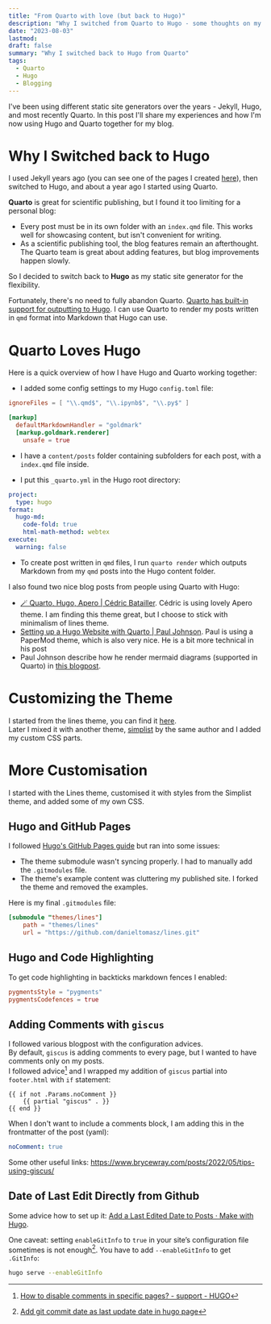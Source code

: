 ```yaml
---
title: "From Quarto with love (but back to Hugo)"
description: "Why I switched from Quarto to Hugo - some thoughts on my blogging setup"
date: "2023-08-03"
lastmod: 
draft: false
summary: "Why I switched back to Hugo from Quarto"
tags:
  - Quarto
  - Hugo
  - Blogging
---
```


I've been using different static site generators over the years - Jekyll, Hugo, and most recently Quarto. In this post I'll share my experiences and how I'm now using Hugo and Quarto together for my blog.

# Why I Switched back to Hugo

I used Jekyll years ago (you can see one of the pages I created [here](https://brainhackwarsaw2017.github.io/)), then switched to Hugo, and about a year ago I started using Quarto.

**Quarto** is great for scientific publishing, but I found it too limiting for a personal blog:

- Every post must be in its own folder with an `index.qmd` file. This works well for showcasing content, but isn't convenient for writing.
- As a scientific publishing tool, the blog features remain an afterthought. The Quarto team is great about adding features, but blog improvements happen slowly.

So I decided to switch back to **Hugo** as my static site generator for the flexibility.

Fortunately, there's no need to fully abandon Quarto. [Quarto has built-in support for outputting to Hugo](https://quarto.org/docs/output-formats/hugo.html). I can use Quarto to render my posts written in `qmd` format into Markdown that Hugo can use.

# Quarto Loves Hugo

Here is a quick overview of how I have Hugo and Quarto working together:

- I added some config settings to my Hugo `config.toml` file:

```toml
ignoreFiles = [ "\\.qmd$", "\\.ipynb$", "\\.py$" ]

[markup]
  defaultMarkdownHandler = "goldmark"
  [markup.goldmark.renderer]
    unsafe = true
``````

- I have a `content/posts` folder containing subfolders for each post, with a `index.qmd` file inside.
	
- I put this `_quarto.yml` in the Hugo root directory:

```yaml
project:
  type: hugo
format:
  hugo-md:
    code-fold: true
    html-math-method: webtex
execute:
  warning: false
```

- To create post written in `qmd` files, I run `quarto render` which outputs Markdown from my `qmd` posts into the Hugo content folder.

I also found two nice blog posts from people using Quarto with Hugo:

- [🪄 Quarto, Hugo, Apero | Cédric Batailler](https://cedricbatailler.me/blog/2022-apero/). Cédric is using lovely Apero theme. I am finding this theme great, but I choose to stick with minimalism of lines theme.
- [Setting up a Hugo Website with Quarto | Paul Johnson](https://www.paulrjohnson.net/2022/09/setting-up-a-hugo-website-with-quarto/). Paul is using a PaperMod theme, which is also very nice. He is a bit more technical in his post
- Paul Johnson describe how he render mermaid diagrams (supported in Quarto) in [this blogpost](https://www.paulrjohnson.net/2022/09/rendering-mermaid-diagrams-on-a-hugo-website-using-quarto/).

# Customizing the Theme

I started from the lines theme, you can find it [here](https://github.com/ronv/lines).  
Later I mixed it with another theme, [simplist](https://github.com/ronv/simplist) by the same author and I added my custom CSS parts.

# More Customisation

I started with the Lines theme, customised it with styles from the Simplist theme, and added some of my own CSS.

## Hugo and GitHub Pages

I followed [Hugo's GitHub Pages guide](https://gohugo.io/hosting-and-deployment/hosting-on-github/) but ran into some issues:

- The theme submodule wasn't syncing properly. I had to manually add the `.gitmodules` file.
- The theme's example content was cluttering my published site. I forked the theme and removed the examples.

Here is my final `.gitmodules` file:

```toml
[submodule "themes/lines"]
    path = "themes/lines"
    url = "https://github.com/danieltomasz/lines.git"
```

## Hugo and Code Highlighting

To get code highlighting in backticks markdown fences I enabled:

```toml
pygmentsStyle = "pygments"
pygmentsCodefences = true
```

## Adding Comments with `giscus`

I followed various blogpost with the configuration advices.  
By default, `giscus` is adding comments to every page, but I wanted to have comments only on my posts.  
I followed advice[^2] and I wrapped my addition of `giscus` partial into `footer.html` with `if` statement:

```hugo
{{ if not .Params.noComment }}
    {{ partial "giscus" . }}
{{ end }}
```

When I don't want to include a comments block, I am adding this in the frontmatter of the post (yaml):

```yaml
noComment: true
```

[^2]: [How to disable comments in specific pages? - support - HUGO](https://discourse.gohugo.io/t/how-to-disable-comments-in-specific-pages/22177/2)

Some other useful links: <https://www.brycewray.com/posts/2022/05/tips-using-giscus/>

## Date of Last Edit Directly from Github

Some advice how to set up it: [Add a Last Edited Date to Posts · Make with Hugo](https://makewithhugo.com/add-a-last-edited-date/).

One caveat: setting `enableGitInfo` to `true` in your site’s configuration file sometimes is not enough[^3]. You have to add `--enableGitInfo` to get `.GitInfo`:

```bash
hugo serve --enableGitInfo
```

[^3]: [Add git commit date as last update date in hugo page](https://djangocas.dev/blog/add-git-commit-date-as-last-update-date-in-hugo-page/)
